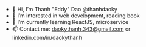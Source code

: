 - 👋 Hi, I’m Thanh "Eddy" Dao @thanhdaoky
- 👀 I’m interested in web development, reading book
- 🌱 I’m currently learning ReactJS, microservice
- 📫 Contact me: daokythanh.343@gmail.com or linkedin.com/in/daokythanh

<!---
thanhdaoky/thanhdaoky is a ✨ special ✨ repository because its `README.md` (this file) appears on your GitHub profile.
You can click the Preview link to take a look at your changes.
--->
